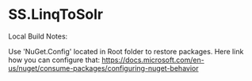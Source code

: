 # SS.LinqToSolr

Local Build Notes:

Use 'NuGet.Config' located in Root folder to restore packages. Here link how you can configure that:
https://docs.microsoft.com/en-us/nuget/consume-packages/configuring-nuget-behavior